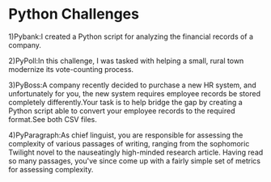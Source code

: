 # Python Challenges
1)Pybank:I created a Python script for analyzing the financial records of a company. 

2)PyPoll:In this challenge, I was tasked with helping a small, rural town modernize its vote-counting process. 

3)PyBoss:A company recently decided to purchase a new HR system, and unfortunately for you, the new system requires employee records be stored completely differently.Your task is to help bridge the gap by creating a Python script able to convert your employee records to the required format.See both CSV files. 

4)PyParagraph:As chief linguist, you are responsible for assessing the complexity of various passages of writing, ranging from the sophomoric Twilight novel to the nauseatingly high-minded research article. Having read so many passages, you've since come up with a fairly simple set of metrics for assessing complexity.

